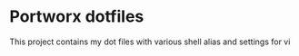 # Portworx dotfiles

This project contains my dot files with various shell alias and settings for vi
